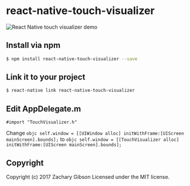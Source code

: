 # react-native-touch-visualizer
![React Native touch visualizer demo](https://cloud.githubusercontent.com/assets/10658888/21396686/a9f3ae52-c766-11e6-9423-3c6d97b4843f.gif)

## Install via npm
```bash
$ npm install react-native-touch-visualizer --save
```

## Link it to your project
```bash
$ react-native link react-native-touch-visualizer
```

## Edit AppDelegate.m
```objc
#import "TouchVisualizer.h"
```

Change `objc self.window = [[UIWindow alloc] initWithFrame:[UIScreen mainScreen].bounds];` to `objc self.window = [[TouchVisualizer alloc] initWithFrame:[UIScreen mainScreen].bounds];`

## Copyright
Copyright (c) 2017 Zachary Gibson Licensed under the MIT license.
